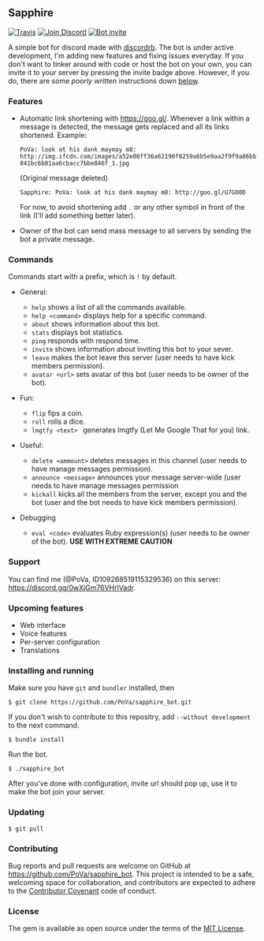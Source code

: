 ## Sapphire
[![Travis](https://img.shields.io/travis/PoVa/sapphire_bot.svg?maxAge=2592000)](https://travis-ci.org/PoVa/sapphire_bot)
[![Join Discord](https://img.shields.io/badge/discord-join-7289DA.svg)](https://discord.gg/0wXjGm76VHrlVadr)
[![Bot invite](https://img.shields.io/badge/bot-invite-333399.svg)](https://discordapp.com/oauth2/authorize?&client_id=169055390552686592&scope=bot&permissions=66321471)

A simple bot for discord made with [discordrb](https://github.com/meew0/discordrb). The bot is under active development, I'm adding new features and fixing issues everyday. If you don't want to tinker around with code or host the bot on your own, you can invite it to your server by pressing the invite badge above. However, if you do, there are some *poorly written* instructions down [below](https://github.com/PoVa/sapphire_bot#installation).

### Features

* Automatic link shortening with https://goo.gl/. Whenever a link within a message is detected, the message gets replaced and all its links shortened. Example:

  `PoVa: look at his dank maymay m8: http://img.ifcdn.com/images/a52e08ff36a62190f8259a6b5e9aa2f9f9a86bb841bc6b01aa6cbacc7bbe846f_1.jpg`

  (Original message deleted)

  `Sapphire: PoVa: look at his dank maymay m8: http://goo.gl/U7GO0D`

  For now, to avoid shortening add `.` or any other symbol in front of the link (I'll add something better later).

* Owner of the bot can send mass message to all servers by sending the bot a private message.

### Commands

Commands start with a prefix, which is `!` by default.

* General:
  * `help` shows a list of all the commands available.
  * `help <command>` displays help for a specific command.
  * `about` shows information about this bot.
  * `stats` displays bot statistics.
  * `ping` responds with respond time.
  * `invite` shows information about inviting this bot to your sever.
  * `leave` makes the bot leave this server (user needs to have kick members permission).
  * `avatar <url>` sets avatar of this bot (user needs to be owner of the bot).

* Fun:

  * `flip` fips a coin.
  * `roll` rolls a dice.
  * `lmgtfy <text> ` generates lmgtfy (Let Me Google That for you) link.

* Useful:

  * `delete <ammount>` deletes messages in this channel (user needs to have manage messages permission).
  * `announce <message>` announces your message server-wide (user needs to have manage messages permission
  * `kickall` kicks all the members from the server, except you and the bot (user and the bot needs to have kick members permission).

* Debugging

  * `eval <code>` evaluates Ruby expression(s) (user needs to be owner of the bot). **USE WITH EXTREME CAUTION**


### Support

You can find me (@PoVa, ID109268519115329536) on this server: https://discord.gg/0wXjGm76VHrlVadr.

### Upcoming features

* Web interface
* Voice features
* Per-server configuration
* Translations

### Installing and running
Make sure you have `git` and `bundler` installed, then

   `$ git clone https://github.com/PoVa/sapphire_bot.git`

If you don't wish to contribute to this repositry, add `--without development` to the next command.

   `$ bundle install`

Run the bot.

   `$ ./sapphire_bot`

After you've done with configuration, invite url should pop up, use it to make the bot join your server.

### Updating

  `$ git pull`

### Contributing

Bug reports and pull requests are welcome on GitHub at https://github.com/PoVa/sapphire_bot. This project is intended to be a safe, welcoming space for collaboration, and contributors are expected to adhere to the [Contributor Covenant](http://contributor-covenant.org) code of conduct.


### License

The gem is available as open source under the terms of the [MIT License](http://opensource.org/licenses/MIT).
